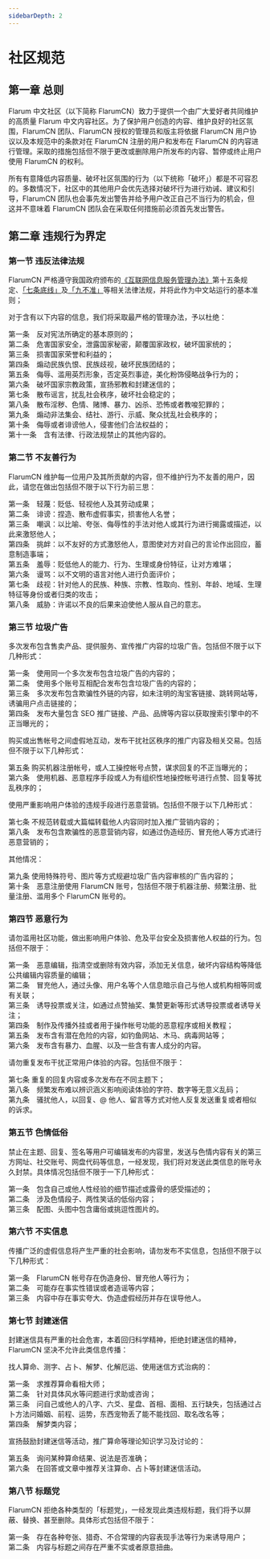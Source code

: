 ```yaml
---
sidebarDepth: 2
---
```


# 社区规范

## 第一章 总则

Flarum 中文社区（以下简称 FlarumCN）致力于提供一个由广大爱好者共同维护的高质量 Flarum 中文内容社区。为了保护用户创造的内容、维护良好的社区氛围，FlarumCN 团队、FlarumCN 授权的管理员和版主将依据 FlarumCN 用户协议以及本规范中的条款对在 FlarumCN 注册的用户和发布在 FlarumCN 的内容进行管理。采取的措施包括但不限于更改或删除用户所发布的内容、暂停或终止用户使用 FlarumCN 的权利。

所有有意降低内容质量、破坏社区氛围的行为（以下统称「破坏」）都是不可容忍的。多数情况下，社区中的其他用户会优先选择对破坏行为进行劝诫、建议和引导，FlarumCN 团队也会事先发出警告并给予用户改正自己不当行为的机会，但这并不意味着 FlarumCN 团队会在采取任何措施前必须首先发出警告。

## 第二章 违规行为界定

### 第一节 违反法律法规

FlarumCN 严格遵守我国政府颁布的[《互联网信息服务管理办法》](http://www.gov.cn/gongbao/content/2011/content_1860864.htm)第十五条规定、[「七条底线」](https://www.isc.org.cn/zxzx/xhdt/listinfo-27187.html)及[「九不准」](http://www.cac.gov.cn/2000-09/30/c_126193701.htm)等相关法律法规，并将此作为中文站运行的基本准则；

对于含有以下内容的信息，我们将采取最严格的管理办法，予以杜绝：
			
第一条　反对宪法所确定的基本原则的；</br>
第二条　危害国家安全，泄露国家秘密，颠覆国家政权，破坏国家统的；</br>
第三条　损害国家荣誉和利益的；</br>
第四条　煽动民族仇恨、民族歧视，破坏民族团结的；</br>
第五条　侮辱、滥用英烈形象，否定英烈事迹，美化粉饰侵略战争行为的；</br>
第六条　破坏国家宗教政策，宣扬邪教和封建迷信的；</br>
第七条　散布谣言，扰乱社会秩序，破坏社会稳定的；</br>
第八条　散布淫秽、色情、赌博、暴力、凶杀、恐怖或者教唆犯罪的；</br>
第九条　煽动非法集会、结社、游行、示威、聚众扰乱社会秩序的；</br>
第十条　侮辱或者诽谤他人，侵害他们合法权益的；</br>
第十一条　含有法律、行政法规禁止的其他内容的。

### 第二节 不友善行为

FlarumCN 维护每一位用户及其所贡献的内容，但不维护行为不友善的用户，因此，请您在做出包括但不限于以下行为前三思：

第一条　轻蔑：贬低、轻视他人及其劳动成果；</br>
第二条　诽谤：捏造、散布虚假事实，损害他人名誉；</br>
第三条　嘲讽：以比喻、夸张、侮辱性的手法对他人或其行为进行揭露或描述，以此来激怒他人；</br>
第四条　挑衅：以不友好的方式激怒他人，意图使对方对自己的言论作出回应，蓄意制造事端；</br>
第五条　羞辱：贬低他人的能力、行为、生理或身份特征，让对方难堪；</br>
第六条　谩骂：以不文明的语言对他人进行负面评价；</br>
第七条　歧视：针对他人的民族、种族、宗教、性取向、性别、年龄、地域、生理特征等身份或者归类的攻击；</br>
第八条　威胁：许诺以不良的后果来迫使他人服从自己的意志。

### 第三节 垃圾广告

多次发布包含售卖产品、提供服务、宣传推广内容的垃圾广告。包括但不限于以下几种形式：

第一条　使用同一个多次发布包含垃圾广告的内容的；</br>
第二条　使用多个账号互相配合发布包含垃圾广告的内容的；</br>
第三条　多次发布包含欺骗性外链的内容，如未注明的淘宝客链接、跳转网站等，诱骗用户点击链接的；</br>
第四条　发布大量包含 SEO 推广链接、产品、品牌等内容以获取搜索引擎中的不正当曝光的；

购买或出售帐号之间虚假地互动，发布干扰社区秩序的推广内容及相关交易。包括但不限于以下几种形式：

第五条 购买机器注册帐号，或人工操控帐号点赞，谋求回复的不正当曝光的；</br>
第六条　使用机器、恶意程序手段或人为有组织性地操控帐号进行点赞、回复等扰乱秩序的；

使用严重影响用户体验的违规手段进行恶意营销。包括但不限于以下几种形式：

第七条 不规范转载或大篇幅转载他人内容同时加入推广营销内容的；</br>
第八条　发布包含欺骗性的恶意营销内容，如通过伪造经历、冒充他人等方式进行恶意营销的；

其他情况：

第九条 使用特殊符号、图片等方式规避垃圾广告内容审核的广告内容的；</br>
第十条　恶意注册使用 FlarumCN 账号，包括但不限于机器注册、频繁注册、批量注册、滥用多个 FlarumCN 账号的。

### 第四节 恶意行为

请勿滥用社区功能，做出影响用户体验、危及平台安全及损害他人权益的行为。包括但不限于：

第一条　恶意编辑，指清空或删除有效内容，添加无关信息，破坏内容结构等降低公共编辑内容质量的编辑；</br>
第二条　冒充他人，通过头像、用户名等个人信息暗示自己与他人或机构相等同或有关联；</br>
第三条　诱导投票或关注，如通过点赞抽奖、集赞更新等形式诱导投票或者诱导关注；</br>
第四条　制作及传播外挂或者用于操作帐号功能的恶意程序或相关教程；</br>
第五条　发布含有潜在危险的内容，如钓鱼网站、木马、病毒网站等；</br>
第六条　发布含有暴力、血腥、以及一些含有害人成分的内容。

请勿重复发布干扰正常用户体验的内容。包括但不限于：

第七条 重复的回复内容或多次发布在不同主题下；</br>
第八条　频繁发布难以辨识涵义影响阅读体验的字符、数字等无意义乱码；</br>
第九条　骚扰他人，以回复、@ 他人、留言等方式对他人反复发送重复或者相似的诉求。

### 第五节 色情低俗

禁止在主题、回复、签名等用户可编辑发布的内容里，发送与色情内容有关的第三方网址、社交账号、网盘代码等信息，一经发现，我们将对发送此类信息的账号永久封禁。具体情况包括但不限于一下几种形式：

第一条　包含自己或他人性经验的细节描述或露骨的感受描述的；</br>
第二条　涉及色情段子、两性笑话的低俗内容；</br>
第三条　配图、头图中包含庸俗或挑逗性图片的。

### 第六节 不实信息

传播广泛的虚假信息将产生严重的社会影响，请勿发布不实信息，包括但不限于以下几种形式：

第一条　FlarumCN 帐号存在伪造身份、冒充他人等行为；</br>
第二条　可能存在事实性错误或者造谣等内容；</br>
第三条　内容中存在事实夸大、伪造虚假经历并存在误导他人。

### 第七节 封建迷信

封建迷信具有严重的社会危害，本着回归科学精神，拒绝封建迷信的精神，FlarumCN 坚决不允许此类信息传播：

找人算命、测字、占卜、解梦、化解厄运、使用迷信方式治病的：

第一条　求推荐算命看相大师；</br>
第二条　针对具体风水等问题进行求助或咨询；</br>
第三条　问自己或他人的八字、六爻、星盘、首相、面相、五行缺失，包括通过占卜方法问婚姻、前程、运势，东西宠物丢了能不能找回、取名改名等；</br>
第四条　解梦类内容；

宣扬鼓励封建迷信等活动，推广算命等理论知识学习及讨论的：

第五条　询问某种算命结果、说法是否准确；</br>
第六条　在回答或文章中推荐关注算命、占卜等封建迷信活动。

### 第八节 标题党

FlarumCN 拒绝各种类型的「标题党」，一经发现此类违规标题，我们将予以屏蔽、替换、甚至删除。具体形式包括但不限于：

第一条　存在各种夸张、猎奇、不合常理的内容表现手法等行为来诱导用户；</br>
第二条　内容与标题之间存在严重不实或者原意扭曲。